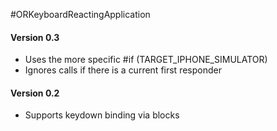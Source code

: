 #ORKeyboardReactingApplication

#### Version 0.3

* Uses the more specific #if (TARGET_IPHONE_SIMULATOR)
* Ignores calls if there is a current first responder

#### Version 0.2

* Supports keydown binding via blocks